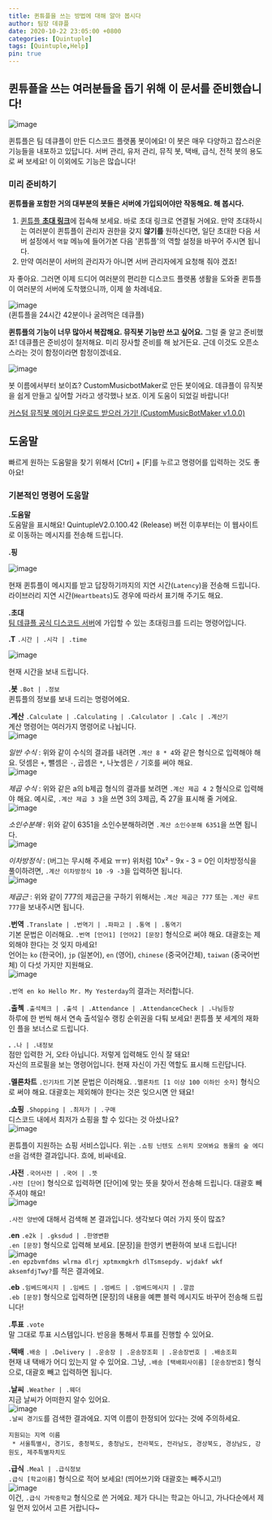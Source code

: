 ```yaml
---
title: 퀸튜플을 쓰는 방법에 대해 알아 봅시다
author: 팀장 데큐플
date: 2020-10-22 23:05:00 +0800
categories: [Quintuple]
tags: [Quintuple,Help]
pin: true
---
```



## 퀸튜플을 쓰는 여러분들을 돕기 위해 이 문서를 준비했습니다!

![image](https://user-images.githubusercontent.com/64447484/96886840-f152a880-14be-11eb-9d7a-302185d28ed9.png)

퀸튜플은 팀 데큐플이 만든 디스코드 플랫폼 봇이에요! 이 봇은 매우 다양하고 잡스러운 기능들을 내포하고 있답니다.
서버 관리, 유저 관리, 뮤직 봇, 택배, 급식, 전적 봇의 용도로 써 보세요! 이 이외에도 기능은 많습니다!

### 미리 준비하기

**퀸튜플을 포함한 거의 대부분의 봇들은 서버에 가입되어야만 작동해요. 해 봅시다.**
1. [퀸튜플 **초대 링크**](http://QI.decuple-d.o-r.kr/)에 접속해 보세요. 바로 초대 링크로 연결될 거에요. 만약 초대하시는 여러분이 퀸튜플이 관리자 권한을 갖지 __않기를__ 원하신다면, 일단 초대한 다음 서버 설정에서 `역할` 
메뉴에 들어가본 다음 '퀸튜플'의 역할 설정을 바꾸어 주시면 됩니다.
2. 만약 여러분이 서버의 관리자가 아니면 서버 관리자에게 요청해 줘야 겠죠!

자 좋아요. 그러면 이제 드디어 여러분의 편리한 디스코드 플랫폼 생활을 도와줄 퀸튜플이 여러분의 서버에 도착했으니까, 이제 쓸 차례네요.  

![image](https://user-images.githubusercontent.com/64447484/96885744-d7fd2c80-14bd-11eb-94f0-91a1befbf4b6.png)  
(퀸튜플을 24시간 42분이나 굴려먹은 데큐플)

**퀸튜플의 기능이 너무 많아서 복잡해요. 뮤직봇 기능만 쓰고 싶어요.**
그럴 줄 알고 준비했죠! 데큐플은 준비성이 철저해요. 미리 장사할 준비를 해 놨거든요.
근데 이것도 오픈소스라는 것이 함정이라면 함정이겠네요.

![image](https://user-images.githubusercontent.com/64447484/96887648-c157d500-14bf-11eb-8280-1277c9584035.png)

봇 이름에서부터 보이죠? CustomMusicbotMaker로 만든 봇이에요.
데큐플이 뮤직봇을 쉽게 만들고 싶어할 거라고 생각했나 보죠. 이게 도움이 되었길 바랍니다!

[커스텀 뮤직봇 메이커 다운로드 받으러 가기! (CustomMusicBotMaker v1.0.0)](https://github.com/playerdecuple/Custom-MusicBot-Maker/releases/tag/v1.0.0)


## 도움말

빠르게 원하는 도움말을 찾기 위해서 [Ctrl] + [F]를 누르고 명령어를 입력하는 것도 좋아요!


### 기본적인 명령어 도움말

**.도움말**  
도움말을 표시해요! QuintupleV2.0.100.42 (Release) 버전 이후부터는 이 웹사이트로 이동하는 메시지를 전송해 드립니다.

**.핑**

![image](https://user-images.githubusercontent.com/64447484/96888744-e6991300-14c0-11eb-9c36-433ec1500e73.png)  

현재 퀸튜플이 메시지를 받고 답장하기까지의 지연 시간(`Latency`)을 전송해 드립니다.
라이브러리 지연 시간(`Heartbeats`)도 경우에 따라서 표기해 주기도 해요.

**.초대**  
[팀 데큐플 공식 디스코드 서버](http://decuple-d.o-r.kr/)에 가입할 수 있는 초대링크를 드리는 명령어입니다.

**.T** `.시간 | .시각 | .time`  

![image](https://user-images.githubusercontent.com/64447484/96889432-8b1b5500-14c1-11eb-9f89-d2a7db3db5ca.png)  

현재 시간을 보내 드립니다.

**.봇** `.Bot | .정보`   
퀸튜플의 정보를 보내 드리는 명령어에요.

**.계산** `.Calculate | .Calculating | .Calculator | .Calc | .계산기`  
계산 명령어는 여러가지 명령어로 나뉩니다.  
![image](https://user-images.githubusercontent.com/64447484/96889778-e77e7480-14c1-11eb-808a-a626b3989af4.png)  

*일반 수식* : 위와 같이 수식의 결과를 내려면 `.계산 8 * 4`와 같은 형식으로 입력해야 해요. 덧셈은 `+`, 뺄셈은 `-`, 곱셈은 `*`, 나눗셈은 `/` 기호를 써야 해요.  
![image](https://user-images.githubusercontent.com/64447484/96890045-34fae180-14c2-11eb-9283-292863820aeb.png)  

*제곱 수식* : 위와 같은 a의 b제곱 형식의 결과를 보려면 `.계산 제곱 4 2` 형식으로 입력해야 해요. 예시로, `.계산 제곱 3 3`을 쓰면 3의 3제곱, 즉 27을 표시해 줄 거에요.  
![image](https://user-images.githubusercontent.com/64447484/96890369-8acf8980-14c2-11eb-9b93-b8cf3ec8016d.png)  

*소인수분해* : 위와 같이 6351을 소인수분해하려면 `.계산 소인수분해 6351`을 쓰면 됩니다.  
![image](https://user-images.githubusercontent.com/64447484/96890525-adfa3900-14c2-11eb-83b7-13c301757dc0.png)  

*이차방정식* : (버그는 무시해 주세요 ㅠㅠ) 위처럼 10x² - 9x - 3 = 0인 이차방정식을 풀이하려면, `.계산 이차방정식 10 -9 -3`을 입력하면 됩니다.  
![image](https://user-images.githubusercontent.com/64447484/96890713-e0a43180-14c2-11eb-8756-1e026087ab69.png)  

*제곱근* : 위와 같이 777의 제곱근을 구하기 위해서는 `.계산 제곱근 777` 또는 `.계산 루트 777`을 보내주시면 됩니다.  
  
**.번역** `.Translate | .번역기 | .파파고 | .통역 | .통역기`  
기본 문법은 이러해요. `.번역 [언어1] [언어2] [문장]` 형식으로 써야 해요. 대괄호는 제외해야 한다는 것 잊지 마세요!  
언어는 `ko` (한국어), `jp` (일본어), `en` (영어), `chinese` (중국어간체), `taiwan` (중국어번체) 이 다섯 가지만 지원해요.  
![image](https://user-images.githubusercontent.com/64447484/96891543-bbfc8980-14c3-11eb-851b-ab5c8a156ea9.png)  

`.번역 en ko Hello Mr. My Yesterday`의 결과는 저러합니다.
  
**.출첵** `.출석체크 | .출석 | .Attendance | .AttendanceCheck | .나님등장`  
하루에 한 번씩 해서 연속 출석일수 랭킹 순위권을 다퉈 보세요! 퀸튜플 봇 세계의 재화인 플을 보너스로 드립니다.

**.** `.나 | .내정보`  
점만 입력한 거, 오타 아닙니다. 저렇게 입력해도 인식 잘 돼요!  
자신의 프로필을 보는 명령어입니다. 현재 자신이 가진 역할도 표시해 드린답니다.  
  
**.멜론차트** `.인기차트`
기본 문법은 이러해요. `.멜론차트 [1 이상 100 이하인 숫자]` 형식으로 써야 해요. 대괄호는 제외해야 한다는 것은 잊으시면 안 돼요!  

**.쇼핑** `.Shopping | .최저가 | .구매`  
디스코드 내에서 최저가 쇼핑을 할 수 있다는 것 아셨나요?  
![image](https://user-images.githubusercontent.com/64447484/96892520-b18ebf80-14c4-11eb-9651-0011f7d95a07.png)  

퀸튜플이 지원하는 쇼핑 서비스입니다. 위는 `.쇼핑 닌텐도 스위치 모여봐요 동물의 숲 에디션`을 검색한 결과입니다. 흐에, 비싸네요.  
  
**.사전** `.국어사전 | .국어 | .뜻`  
`.사전 [단어]` 형식으로 입력하면 [단어]에 맞는 뜻을 찾아서 전송해 드립니다. 대괄호 빼 주셔야 해요!  
![image](https://user-images.githubusercontent.com/64447484/96892776-f1ee3d80-14c4-11eb-880b-77e614bd9885.png)  

`.사전 양반`에 대해서 검색해 본 결과입니다. 생각보다 여러 가지 뜻이 많죠?  
  
**.en** `.e2k | .gksdud | .한영변환`  
`.en [문장]` 형식으로 입력해 보세요. [문장]을 한영키 변환하여 보내 드립니다!  
![image](https://user-images.githubusercontent.com/64447484/96893053-41cd0480-14c5-11eb-9547-1cff2dc4b1bd.png)  
`.en epzbvmfdms wlrma dlrj xptmxmgkrh dlTsmsepdy. wjdakf wkf aksemfdjTwy?`를 적은 결과에요.  
  
**.eb** `.임베드메시지 | .임베드 | .엄베드 | .엄베드메시지 | .깔끔`  
`.eb [문장]` 형식으로 입력하면 [문장]의 내용을 예쁜 블럭 메시지도 바꾸어 전송해 드립니다!  
  
**.투표** `.vote`  
말 그대로 투표 시스템입니다. 반응을 통해서 투표를 진행할 수 있어요.  

**.택배** `.배송 | .Delivery | .운송장 | .운송장조회 | .운송장번호 | .배송조회`  
현재 내 택배가 어디 있는지 알 수 있어요. 그냥, `.배송 [택배회사이름] [운송장번호]` 형식으로, 대괄호 빼고 입력하면 됩니다.  

**.날씨** `.Weather | .웨더`  
지금 날씨가 어떠한지 알수 있어요.  
![image](https://user-images.githubusercontent.com/64447484/96893708-f404cc00-14c5-11eb-8d48-e818c74cb47c.png)  
`.날씨 경기도`를 검색한 결과에요. 지역 이름이 한정되어 있다는 것에 주의하세요.  
```
지원되는 지역 이름
 * 서울특별시, 경기도, 충청북도, 충청남도, 전라북도, 전라남도, 경상북도, 경상남도, 강원도, 제주특별자치도
 ```  
 
 **.급식** `.Meal | .급식정보`  
 `.급식 [학교이름]` 형식으로 적어 보세요! (띄어쓰기와 대괄호는 빼주시고!)  
 ![image](https://user-images.githubusercontent.com/64447484/96894051-4e059180-14c6-11eb-8b9b-56f074a9fe3f.png)  
 이건, `.급식 가락중학교` 형식으로 쓴 거에요. 제가 다니는 학교는 아니고, 가나다순에서 제일 먼저 있어서 고른 거랍니다~
